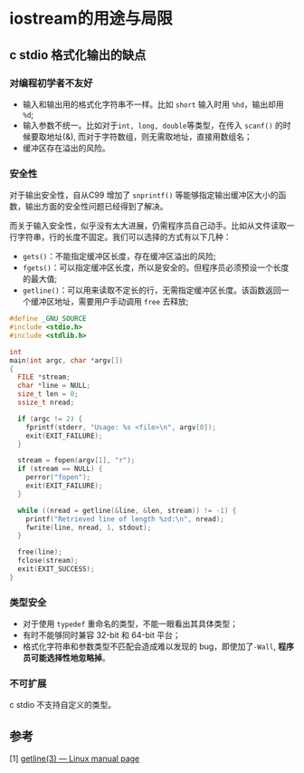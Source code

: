 # iostream的用途与局限

## c stdio 格式化输出的缺点

### 对编程初学者不友好

- 输入和输出用的格式化字符串不一样。比如 `short` 输入时用 `%hd`，输出却用 `%d`;
- 输入参数不统一。比如对于`int, long, double`等类型，在传入 `scanf()` 的时候要取地址(&), 而对于字符数组，则无需取地址，直接用数组名；
- 缓冲区存在溢出的风险。

### 安全性

对于输出安全性，自从C99 增加了 `snprintf()` 等能够指定输出缓冲区大小的函数，输出方面的安全性问题已经得到了解决。

而关于输入安全性，似乎没有太大进展，仍需程序员自己动手。比如从文件读取一行字符串，行的长度不固定。我们可以选择的方式有以下几种：

- `gets()`：不能指定缓冲区长度，存在缓冲区溢出的风险;
- `fgets()`：可以指定缓冲区长度，所以是安全的。但程序员必须预设一个长度的最大值;
- `getline()`：可以用来读取不定长的行，无需指定缓冲区长度。该函数返回一个缓冲区地址，需要用户手动调用 `free` 去释放;

```c
#define _GNU_SOURCE
#include <stdio.h>
#include <stdlib.h>

int
main(int argc, char *argv[])
{
  FILE *stream;
  char *line = NULL;
  size_t len = 0;
  ssize_t nread;

  if (argc != 2) {
    fprintf(stderr, "Usage: %s <file>\n", argv[0]);
    exit(EXIT_FAILURE);
  }

  stream = fopen(argv[1], "r");
  if (stream == NULL) {
    perror("fopen");
    exit(EXIT_FAILURE);
  }

  while ((nread = getline(&line, &len, stream)) != -1) {
    printf("Retrieved line of length %zd:\n", nread);
    fwrite(line, nread, 1, stdout);
  }

  free(line);
  fclose(stream);
  exit(EXIT_SUCCESS);
}
```

### 类型安全

- 对于使用 `typedef` 重命名的类型，不能一眼看出其具体类型；
- 有时不能够同时兼容 32-bit 和 64-bit 平台；
- 格式化字符串和参数类型不匹配会造成难以发现的 bug，即使加了`-Wall`, **程序员可能选择性地忽略掉**。

### 不可扩展

c stdio 不支持自定义的类型。

## 参考

[1] [getline(3) — Linux manual page](https://man7.org/linux/man-pages/man3/getline.3.html)
